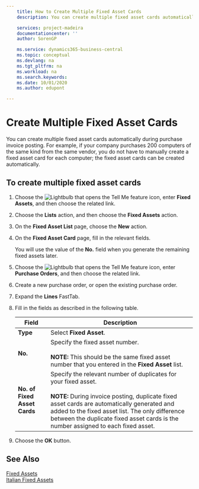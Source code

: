 ```yaml
---
    title: How to Create Multiple Fixed Asset Cards
    description: You can create multiple fixed asset cards automatically during purchase invoice posting.

    services: project-madeira 
    documentationcenter: ''
    author: SorenGP

    ms.service: dynamics365-business-central
    ms.topic: conceptual
    ms.devlang: na
    ms.tgt_pltfrm: na
    ms.workload: na
    ms.search.keywords:
    ms.date: 10/01/2020
    ms.author: edupont

---
```

# Create Multiple Fixed Asset Cards
You can create multiple fixed asset cards automatically during purchase invoice posting. For example, if your company purchases 200 computers of the same kind from the same vendor, you do not have to manually create a fixed asset card for each computer; the fixed asset cards can be created automatically.  

## To create multiple fixed asset cards  

1.  Choose the ![Lightbulb that opens the Tell Me feature](../../media/ui-search/search_small.png "Tell me what you want to do") icon, enter **Fixed Assets**, and then choose the related link.  
2.  Choose the **Lists** action, and then choose the **Fixed Assets** action.  
3.  On the **Fixed Asset List** page, choose the **New** action.  
4.  On the **Fixed Asset Card** page, fill in the relevant fields.  

    You will use the value of the **No.** field when you generate the remaining fixed assets later.  

5.  Choose the ![Lightbulb that opens the Tell Me feature](../../media/ui-search/search_small.png "Tell me what you want to do") icon, enter **Purchase Orders**, and then choose the related link.  
6.  Create a new purchase order, or open the existing purchase order.  
7.  Expand the **Lines** FastTab.  
8.  Fill in the fields as described in the following table.  

    |Field|Description|  
    |---------------------------------|---------------------------------------|  
    |**Type**|Select **Fixed Asset**.|  
    |**No.**|Specify the fixed asset number.<br /><br /> **NOTE:** This should be the same fixed asset number that you entered in the **Fixed Asset** list.|  
    |**No. of Fixed Asset Cards**|Specify the relevant number of duplicates for your fixed asset.<br /><br /> **NOTE:** During invoice posting, duplicate fixed asset cards are automatically generated and added to the fixed asset list. The only difference between the duplicate fixed asset cards is the number assigned to each fixed asset.|  

9. Choose the **OK** button.  

## See Also  
 [Fixed Assets](../../fa-manage.md)  
 [Italian Fixed Assets](italian-fixed-assets.md)
